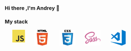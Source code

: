 ### Hi there ,I'm Andrey 👋

### My stack
<ul style="display: flex;  gap: 30px">
  <img src="./img/javascript.png" width="40" height="40">
  <img src="./img/html.png" width="50" height="50">
  <img src="./img/css.png" width="50" height="50">
  <img src="./img/sass.png" width="50" height="50">
  <img src="./img/visual-studio-code.png" width="50" height="50">
</ul>

